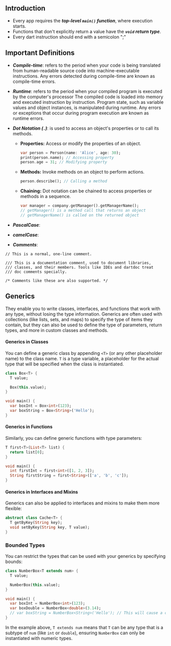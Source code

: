 ## Introduction
* Every app requires the **_top-level `main()` function_**, where execution starts. 
* Functions that don't explicitly return a value have the **_`void` return type_**.
* Every dart instruction should end with a semicolon ";"


## Important Definitions
* **_Compile-time_**: refers to the period when your code is being translated from human-readable source code into machine-executable instructions. Any errors detected during compile-time are known as compile-time errors.

* **_Runtime_**: refers to the period when your compiled program is executed by the computer's processor The compiled code is loaded into memory and executed instruction by instruction. Program state, such as variable values and object instances, is manipulated during runtime. Any errors or exceptions that occur during program execution are known as runtime errors.

* **_Dot Notation (`.`)_**: is used to access an object's properties or to call its methods.
  * **Properties:** Access or modify the properties of an object.
    ```dart
    var person = Person(name: 'Alice', age: 30);
    print(person.name); // Accessing property
    person.age = 31; // Modifying property
    ```
  * **Methods:** Invoke methods on an object to perform actions.
    ```dart
    person.describe(); // Calling a method
    ```
  * **Chaining:** Dot notation can be chained to access properties or methods in a sequence.
    ```dart
    var manager = company.getManager().getManagerName();
    // getManager() is a method call that returns an object
    // getManagerName() is called on the returned object
    ```

* **_PascalCase_**:
* **_camelCase_**:

* **_Comments_**: 
```
// This is a normal, one-line comment.

/// This is a documentation comment, used to document libraries,
/// classes, and their members. Tools like IDEs and dartdoc treat
/// doc comments specially.

/* Comments like these are also supported. */
```

## Generics 
They enable you to write classes, interfaces, and functions that work with any type, without losing the type information. Generics are often used with collections (like lists, sets, and maps) to specify the type of items they contain, but they can also be used to define the type of parameters, return types, and more in custom classes and methods.

#### Generics in Classes

You can define a generic class by appending `<T>` (or any other placeholder name) to the class name. `T` is a type variable, a placeholder for the actual type that will be specified when the class is instantiated.

```dart
class Box<T> {
  T value;

  Box(this.value);
}

void main() {
  var boxInt = Box<int>(123);
  var boxString = Box<String>('Hello');
}
```

#### Generics in Functions

Similarly, you can define generic functions with type parameters:

```dart
T first<T>(List<T> list) {
  return list[0];
}

void main() {
  int firstInt = first<int>([1, 2, 3]);
  String firstString = first<String>(['a', 'b', 'c']);
}
```

#### Generics in Interfaces and Mixins

Generics can also be applied to interfaces and mixins to make them more flexible:

```dart
abstract class Cache<T> {
  T getByKey(String key);
  void setByKey(String key, T value);
}
```

### Bounded Types

You can restrict the types that can be used with your generics by specifying bounds:

```dart
class NumberBox<T extends num> {
  T value;

  NumberBox(this.value);
}

void main() {
  var boxInt = NumberBox<int>(123);
  var boxDouble = NumberBox<double>(3.14);
  // var boxString = NumberBox<String>('Hello'); // This will cause a compile-time error
}
```

In the example above, `T extends num` means that `T` can be any type that is a subtype of `num` (like `int` or `double`), ensuring `NumberBox` can only be instantiated with numeric types.



